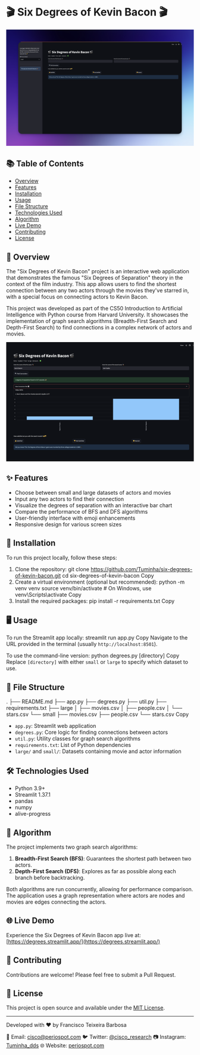 # 🎬 Six Degrees of Kevin Bacon 🎬

![Six Degrees of Kevin Bacon App](https://github.com/Tuminha/cs50-ai-degrees_project_0/blob/main/images/six_degrees_of_Kevin_Bacon.png)

## 📚 Table of Contents

- [Overview](#overview)
- [Features](#features)
- [Installation](#installation)
- [Usage](#usage)
- [File Structure](#file-structure)
- [Technologies Used](#technologies-used)
- [Algorithm](#algorithm)
- [Live Demo](#live-demo)
- [Contributing](#contributing)
- [License](#license)

## 🌟 Overview

The "Six Degrees of Kevin Bacon" project is an interactive web application that demonstrates the famous "Six Degrees of Separation" theory in the context of the film industry. This app allows users to find the shortest connection between any two actors through the movies they've starred in, with a special focus on connecting actors to Kevin Bacon.

This project was developed as part of the CS50 Introduction to Artificial Intelligence with Python course from Harvard University. It showcases the implementation of graph search algorithms (Breadth-First Search and Depth-First Search) to find connections in a complex network of actors and movies.

![Example of Result in Streamlit App](https://github.com/Tuminha/cs50-ai-degrees_project_0/blob/main/images/example_of_result_in_streamlit_app.png)

## ✨ Features

- Choose between small and large datasets of actors and movies
- Input any two actors to find their connection
- Visualize the degrees of separation with an interactive bar chart
- Compare the performance of BFS and DFS algorithms
- User-friendly interface with emoji enhancements
- Responsive design for various screen sizes

## 🚀 Installation

To run this project locally, follow these steps:

1. Clone the repository:
git clone https://github.com/Tuminha/six-degrees-of-kevin-bacon.git
cd six-degrees-of-kevin-bacon
Copy
2. Create a virtual environment (optional but recommended):
python -m venv venv
source venv/bin/activate  # On Windows, use venv\Scripts\activate
Copy
3. Install the required packages:
pip install -r requirements.txt
Copy
## 🖥️ Usage

To run the Streamlit app locally:
streamlit run app.py
Copy
Navigate to the URL provided in the terminal (usually `http://localhost:8501`).

To use the command-line version:
python degrees.py [directory]
Copy
Replace `[directory]` with either `small` or `large` to specify which dataset to use.

## 📁 File Structure
.
├── README.md
├── app.py
├── degrees.py
├── util.py
├── requirements.txt
├── large
│   ├── movies.csv
│   ├── people.csv
│   └── stars.csv
└── small
├── movies.csv
├── people.csv
└── stars.csv
Copy
- `app.py`: Streamlit web application
- `degrees.py`: Core logic for finding connections between actors
- `util.py`: Utility classes for graph search algorithms
- `requirements.txt`: List of Python dependencies
- `large/` and `small/`: Datasets containing movie and actor information

## 🛠️ Technologies Used

- Python 3.9+
- Streamlit 1.37.1
- pandas
- numpy
- alive-progress

## 🧠 Algorithm

The project implements two graph search algorithms:

1. **Breadth-First Search (BFS)**: Guarantees the shortest path between two actors.
2. **Depth-First Search (DFS)**: Explores as far as possible along each branch before backtracking.

Both algorithms are run concurrently, allowing for performance comparison. The application uses a graph representation where actors are nodes and movies are edges connecting the actors.

## 🌐 Live Demo

Experience the Six Degrees of Kevin Bacon app live at: [https://degrees.streamlit.app/](https://degrees.streamlit.app/)

## 🤝 Contributing

Contributions are welcome! Please feel free to submit a Pull Request.

## 📄 License

This project is open source and available under the [MIT License](LICENSE).

---

Developed with ❤️ by Francisco Teixeira Barbosa

📧 Email: cisco@periospot.com
🐦 Twitter: [@cisco_research](https://twitter.com/cisco_research)
📷 Instagram: [Tuminha_dds](https://www.instagram.com/Tuminha_dds)
🌐 Website: [periospot.com](https://periospot.com)